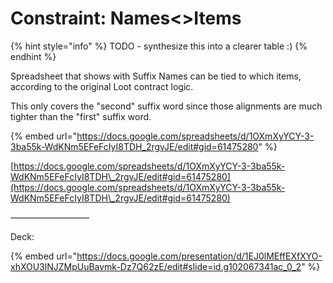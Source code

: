 # Constraint: Names<>Items

{% hint style="info" %}
TODO - synthesize this into a clearer table :)
{% endhint %}

Spreadsheet that shows with Suffix Names can be tied to which items, according to the original Loot contract logic.&#x20;

This only covers the "second" suffix word since those alignments are much tighter than the "first" suffix word.

{% embed url="https://docs.google.com/spreadsheets/d/1OXmXyYCY-3-3ba55k-WdKNm5EFeFcIyI8TDH_2rgvJE/edit#gid=61475280" %}

[https://docs.google.com/spreadsheets/d/1OXmXyYCY-3-3ba55k-WdKNm5EFeFcIyI8TDH\_2rgvJE/edit#gid=61475280](https://docs.google.com/spreadsheets/d/1OXmXyYCY-3-3ba55k-WdKNm5EFeFcIyI8TDH\_2rgvJE/edit#gid=61475280)

—————————



Deck:

{% embed url="https://docs.google.com/presentation/d/1EJ0lMEffEXfXYO-xhXOU3lNJZMpUuBavmk-Dz7Q62zE/edit#slide=id.g102067341ac_0_2" %}
